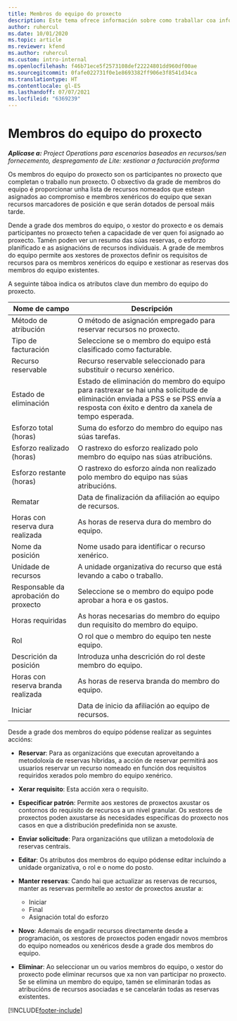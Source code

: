 ```yaml
---
title: Membros do equipo do proxecto
description: Este tema ofrece información sobre como traballar coa información dos membros do equipo do proxecto, os atributos e a programación.
author: ruhercul
ms.date: 10/01/2020
ms.topic: article
ms.reviewer: kfend
ms.author: ruhercul
ms.custom: intro-internal
ms.openlocfilehash: f46b71ece5f2573108def22224801dd960df00ae
ms.sourcegitcommit: 0fafe022731f0e1e8693382ff906e3f8541d34ca
ms.translationtype: HT
ms.contentlocale: gl-ES
ms.lasthandoff: 07/07/2021
ms.locfileid: "6369239"
---
```

# <a name="project-team-members"></a>Membros do equipo do proxecto

_**Aplícase a:** Project Operations para escenarios baseados en recursos/sen fornecemento, despregamento de Lite: xestionar a facturación proforma_

Os membros do equipo do proxecto son os participantes no proxecto que completan o traballo nun proxecto. O obxectivo da grade de membros do equipo é proporcionar unha lista de recursos nomeados que estean asignados ao compromiso e membros xenéricos do equipo que sexan recursos marcadores de posición e que serán dotados de persoal máis tarde.

Dende a grade dos membros do equipo, o xestor do proxecto e os demais participantes no proxecto teñen a capacidade de ver quen foi asignado ao proxecto. Tamén poden ver un resumo das súas reservas, o esforzo planificado e as asignacións de recursos individuais. A grade de membros do equipo permite aos xestores de proxectos definir os requisitos de recursos para os membros xenéricos do equipo e xestionar as reservas dos membros do equipo existentes.

A seguinte táboa indica os atributos clave dun membro do equipo do proxecto.

| Nome de campo          | Descripción                                                                                                                                                                  |
|--------------------------|-----------------------------------------------------------------------------------------------------------------------------------------------------------------------------------|
| Método de atribución        | O método de asignación empregado para reservar recursos no proxecto.                                                                         |
| Tipo de facturación             | Seleccione se o membro do equipo está clasificado como facturable.                                                                                                                                       |
| Recurso reservable        | Recurso reservable seleccionado para substituír o recurso xenérico.                                                                                                                   |
| Estado de eliminación            | Estado de eliminación do membro do equipo para rastrexar se hai unha solicitude de eliminación enviada a PSS e se PSS envía a resposta con éxito e dentro da xanela de tempo esperada. |
| Esforzo total (horas)     | Suma do esforzo do membro do equipo nas súas tarefas.                                                                                                                         |
| Esforzo realizado (horas) | O rastrexo do esforzo realizado polo membro do equipo nas súas atribucións.                                                                                           |
| Esforzo restante (horas) | O rastrexo do esforzo aínda non realizado polo membro do equipo nas súas atribucións.                                                                                    |
| Rematar                   | Data de finalización da afiliación ao equipo de recursos.                                                                                                                                            |
| Horas con reserva dura realizada        | As horas de reserva dura do membro do equipo.                                                                                                                                                                |
| Nome da posición            | Nome usado para identificar o recurso xenérico.                                                                                                                                   |
| Unidade de recursos          | A unidade organizativa do recurso que está levando a cabo o traballo.                                                                                                                      |
| Responsable da aprobación do proxecto         | Seleccione se o membro do equipo pode aprobar a hora e os gastos.                                                                                                                     |
| Horas requiridas           | As horas necesarias do membro do equipo dun requisito do membro do equipo.                                                                                                                       |
| Rol                     | O rol que o membro do equipo ten neste equipo.                                                                                                                                |
| Descrición da posición     | Introduza unha descrición do rol deste membro do equipo.                                                                                                                             |
| Horas con reserva branda realizada        | As horas de reserva branda do membro do equipo.                                                                                                                                                                 |
| Iniciar                    | Data de inicio da afiliación ao equipo de recursos.                                                                                                                                          |

Desde a grade dos membros do equipo pódense realizar as seguintes accións:

- **Reservar**: Para as organizacións que executan aproveitando a metodoloxía de reservas híbridas, a acción de reservar permitirá aos usuarios reservar un recurso nomeado en función dos requisitos requiridos xerados polo membro do equipo xenérico.
- **Xerar requisito**: Esta acción xera o requisito.
- **Especificar patrón**: Permite aos xestores de proxectos axustar os contornos do requisito de recursos a un nivel granular. Os xestores de proxectos poden axustarse ás necesidades específicas do proxecto nos casos en que a distribución predefinida non se axuste.
- **Enviar solicitude**: Para organizacións que utilizan a metodoloxía de reservas centrais.
- **Editar**: Os atributos dos membros do equipo pódense editar incluíndo a unidade organizativa, o rol e o nome do posto.
- **Manter reservas**: Cando hai que actualizar as reservas de recursos, manter as reservas permítelle ao xestor de proxectos axustar a:

    - Iniciar
    - Final
    - Asignación total do esforzo

- **Novo**: Ademais de engadir recursos directamente desde a programación, os xestores de proxectos poden engadir novos membros do equipo nomeados ou xenéricos desde a grade dos membros do equipo.
- **Eliminar**: Ao seleccionar un ou varios membros do equipo, o xestor do proxecto pode eliminar recursos que xa non van participar no proxecto. Se se elimina un membro do equipo, tamén se eliminarán todas as atribucións de recursos asociadas e se cancelarán todas as reservas existentes.


[!INCLUDE[footer-include](../includes/footer-banner.md)]